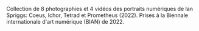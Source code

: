 Collection de 8 photographies et 4 vidéos des portraits numériques de Ian Spriggs: Coeus, Ichor, Tetrad et Prometheus (2022). Prises à la Biennale internationale d'art numérique (BIAN) de 2022.
